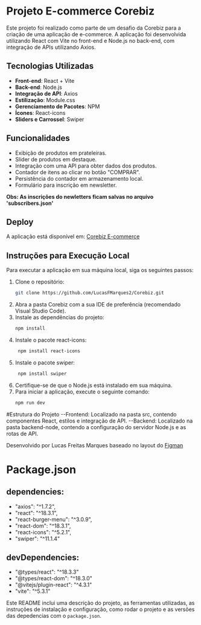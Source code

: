 # Projeto E-commerce Corebiz

Este projeto foi realizado como parte de um desafio da Corebiz para a criação de uma aplicação de e-commerce. A aplicação foi desenvolvida utilizando React com Vite no front-end e Node.js no back-end, com integração de APIs utilizando Axios.

## Tecnologias Utilizadas

- **Front-end**: React + Vite
- **Back-end**: Node.js
- **Integração de API**: Axios
- **Estilização**: Module.css
- **Gerenciamento de Pacotes**: NPM
- **Ícones**: React-icons
- **Sliders e Carrossel**: Swiper

## Funcionalidades

- Exibição de produtos em prateleiras.
- Slider de produtos em destaque.
- Integração com uma API para obter dados dos produtos.
- Contador de itens ao clicar no botão "COMPRAR".
- Persistência do contador em armazenamento local.
- Formulário para inscrição em newsletter.

**Obs: As inscrições do newletters ficam salvas no arquivo 'subscribers.json'**

## Deploy

A aplicação está disponível em: [Corebiz E-commerce](https://corebiz-six.vercel.app/)

## Instruções para Execução Local

Para executar a aplicação em sua máquina local, siga os seguintes passos:

1. Clone o repositório:
   ```bash
   git clone https://github.com/LucasFMarques2/Corebiz.git
2. Abra a pasta Corebiz com a sua IDE de preferência (recomendado Visual Studio Code).
3. Instale as dependências do projeto:
   ```bash
   npm install
4. Instale o pacote react-icons:
   ```bash
    npm install react-icons
5. Instale o pacote swiper:
    ```bash
     npm install swiper
6. Certifique-se de que o Node.js está instalado em sua máquina.
7. Para iniciar a aplicação, execute o seguinte comando:
      ```bash
     npm run dev
  
#Estrutura do Projeto
--Frontend: Localizado na pasta src, contendo componentes React, estilos e integração de API.
--Backend: Localizado na pasta backend-node, contendo a configuração do servidor Node.js e as rotas de API.

Desenvolvido por Lucas Freitas Marques baseado no layout do [Figman](https://www.figma.com/design/awhTJyKgrjEOqPHUrrFBv0/Corebiz---Frontend-Challenge?node-id=0-1/)

# Package.json

## dependencies:
- "axios": "^1.7.2",
- "react": "^18.3.1",
- "react-burger-menu": "^3.0.9",
- "react-dom": "^18.3.1",
- "react-icons": "^5.2.1",
- "swiper": "^11.1.4"

## devDependencies:
- "@types/react": "^18.3.3"
- "@types/react-dom": "^18.3.0"
- "@vitejs/plugin-react": "^4.3.1"
- "vite": "^5.3.1"

Este README inclui uma descrição do projeto, as ferramentas utilizadas, as instruções de instalação e configuração, como rodar o projeto e as versões das depedencias com o `package.json`.
